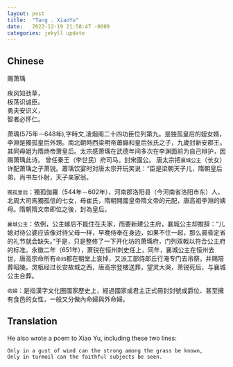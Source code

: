 ```yaml
---
layout: post
title:  "Tang . XiaoYu"
date:   2022-12-19 21:58:47 -0600
categories: jekyll update
---
```



## Chinese

赐萧瑀  


疾风知劲草，  
板荡识诚臣。  
勇夫安识义，  
智者必怀仁。  


萧瑀(575年－648年),字時文,凌烟阁二十四功臣位列第九。是独孤皇后的姪女婿，李淵是獨孤皇后外甥。南北朝時西梁明帝蕭巋和皇后张氏之子，九歲封新安郡王。其同母姐为隋炀帝萧皇后。太宗感萧瑀在武德年间多次在李渊面前为自己辩护，因赐萧瑀此诗。 曾任秦王（李世民）府司马。封宋國公。
唐太宗把`襄城公主`（长女）许配萧瑀之子萧锐。蕭瑀饮宴时对唐太宗开玩笑说：“臣是梁朝天子儿，隋朝皇后弟，尚书左仆射，天子亲家翁。


`獨孤皇后`：獨孤伽羅（544年－602年），河南郡洛阳县（今河南省洛阳市东）人，北周大司馬獨孤信的七女，母崔氏，隋朝開國皇帝隋文帝的元配，唐高祖李淵的姨母。隋朝隋文帝即位之後，封為皇后。 


`襄城公主`：依例，公主嫁后不能住在夫家，而要新建公主府，襄城公主却推辞：“儿媳对待公婆应该像对待父母一样，早晚侍奉在身边，如果不住一起，那么晨昏定省的礼节就会缺失。”于是，只是整修了一下开化坊的萧瑀府，门列双戟以符合公主府的标准。永徽二年（651年），萧锐在恒州刺史任上，同年，襄城公主在恒州去世，唐高宗命所有`命妇`都在朝堂上哀悼，又派工部侍郎丘行淹专门去吊祭，并赐陪葬昭陵。灵柩经过长安故城之西，唐高宗登楼送葬，望灵大哭，萧锐死后，与襄城公主合葬。 
        

`命婦`：是指漢字文化圈國家歷史上，經過國家或君主正式冊封封號或爵位、甚至擁有食邑的女性，一般又分做內命婦與外命婦。



## Translation

He also wrote a poem to Xiao Yu, including these two lines:

    Only in a gust of wind can the strong among the grass be known,
    Only in turmoil can the faithful subjects be seen.

